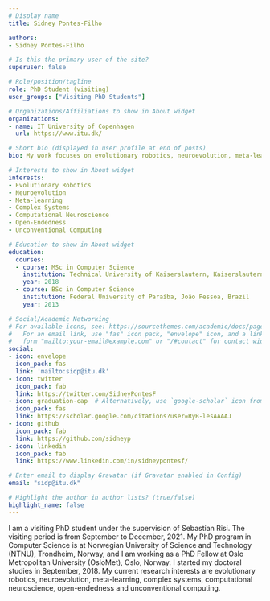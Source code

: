 ```yaml
---
# Display name
title: Sidney Pontes-Filho

authors:
- Sidney Pontes-Filho

# Is this the primary user of the site?
superuser: false

# Role/position/tagline
role: PhD Student (visiting)
user_groups: ["Visiting PhD Students"]

# Organizations/Affiliations to show in About widget
organizations:
- name: IT University of Copenhagen
  url: https://www.itu.dk/

# Short bio (displayed in user profile at end of posts)
bio: My work focuses on evolutionary robotics, neuroevolution, meta-learning, complex systems, computational neuroscience, open-endedness and unconventional computing.

# Interests to show in About widget
interests:
- Evolutionary Robotics
- Neuroevolution
- Meta-learning
- Complex Systems
- Computational Neuroscience
- Open-Endedness
- Unconventional Computing

# Education to show in About widget
education:
  courses:
  - course: MSc in Computer Science
    institution: Technical University of Kaiserslautern, Kaiserslautern, Germany
    year: 2018
  - course: BSc in Computer Science
    institution: Federal University of Paraíba, João Pessoa, Brazil
    year: 2013

# Social/Academic Networking
# For available icons, see: https://sourcethemes.com/academic/docs/page-builder/#icons
#   For an email link, use "fas" icon pack, "envelope" icon, and a link in the
#   form "mailto:your-email@example.com" or "/#contact" for contact widget.
social:
- icon: envelope
  icon_pack: fas
  link: 'mailto:sidp@itu.dk'
- icon: twitter
  icon_pack: fab
  link: https://twitter.com/SidneyPontesF
- icon: graduation-cap  # Alternatively, use `google-scholar` icon from `ai` icon pack
  icon_pack: fas
  link: https://scholar.google.com/citations?user=RyB-lesAAAAJ
- icon: github
  icon_pack: fab
  link: https://github.com/sidneyp
- icon: linkedin
  icon_pack: fab
  link: https://www.linkedin.com/in/sidneypontesf/

# Enter email to display Gravatar (if Gravatar enabled in Config)
email: "sidp@itu.dk"

# Highlight the author in author lists? (true/false)
highlight_name: false
---
```


I am a visiting PhD student under the supervision of Sebastian Risi. The visiting period is from September to December, 2021. My PhD program in Computer Science is at Norwegian University of Science and Technology (NTNU), Trondheim, Norway, and I am working as a PhD Fellow at Oslo Metropolitan University (OsloMet), Oslo, Norway. I started my doctoral studies in September, 2018. My current research interests are evolutionary robotics, neuroevolution, meta-learning, complex systems, computational neuroscience, open-endedness and unconventional computing.
